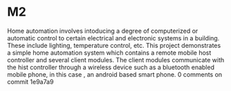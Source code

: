 # M2
Home automation involves intoducing a degree of computerized or automatic control to certain electrical and electronic systems in a building. These include lighting, temperature control, etc. This project demonstrates a simple home automation system which contains a remote mobile host controller and several client modules. The client modules communicate with the hist controller through a wireless device such as a bluetooth enabled mobile phone, in this case , an android based smart phone.
0 comments on commit 1e9a7a9
